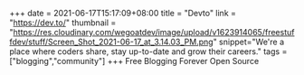 +++
date = 2021-06-17T15:17:09+08:00
title = "Devto"
link = "https://dev.to/"
thumbnail = "https://res.cloudinary.com/wegoatdev/image/upload/v1623914065/freestuffdev/stuff/Screen_Shot_2021-06-17_at_3.14.03_PM.png"
snippet="We're a place where coders share, stay up-to-date and grow their careers."
tags = ["blogging","community"]
+++
Free Blogging Forever
Open Source  
